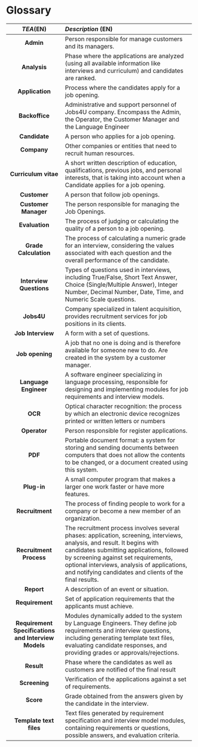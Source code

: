 # Glossary

|                    **_TEA_**(EN)                    | **_Description_** (EN)                                                                                                                                                                                                                                                                                                  | 
|:---------------------------------------------------:|:------------------------------------------------------------------------------------------------------------------------------------------------------------------------------------------------------------------------------------------------------------------------------------------------------------------------|
|                      **Admin**                      | Person responsible for manage customers and its managers.                                                                                                                                                                                                                                                               |
|                    **Analysis**                     | Phase where the applications are analyzed (using all available information like interviews and curriculum) and candidates are ranked.                                                                                                                                                                                   |
|                   **Application**                   | Process where the candidates apply for a job opening.                                                                                                                                                                                                                                                                   |
|                   **Backoffice**                    | Administrative and support personnel of Jobs4U company. Encompass the Admin, the Operator, the Customer Manager and the Language Engineer                                                                                                                                                                               |
|                    **Candidate**                    | A person who applies for a job opening.                                                                                                                                                                                                                                                                                 |
|                     **Company**                     | Other companies or entities that need to recruit human resources.                                                                                                                                                                                                                                                       |
|                **Curriculum vitae**                 | A short written description of education, qualifications, previous jobs, and personal interests, that is taking into account when a Candidate applies for a job opening.                                                                                                                                                |
|                    **Customer**                     | A person that follow job openings.                                                                                                                                                                                                                                                                                      |
|                **Customer Manager**                 | The person responsible for managing the Job Openings.                                                                                                                                                                                                                                                                   |
|                   **Evaluation**                    | The process of judging or calculating the quality of a person to a job opening.                                                                                                                                                                                                                                         |
|                **Grade Calculation**                | The process of calculating a numeric grade for an interview, considering the values associated with each question and the overall performance of the candidate.                                                                                                                                                         |
|               **Interview Questions**               | Types of questions used in interviews, including True/False, Short Text Answer, Choice (Single/Multiple Answer), Integer Number, Decimal Number, Date, Time, and Numeric Scale questions.                                                                                                                               |
|                     **Jobs4U**                      | Company specialized in talent acquisition, provides recruitment services for job positions in its clients.                                                                                                                                                                                                              |                                                                                                                                                                                                                                                                                                                         |
|                  **Job Interview**                  | A form with a set of questions.                                                                                                                                                                                                                                                                                         |
|                   **Job opening**                   | A job that no one is doing and is therefore available for someone new to do. Are created in the system by a customer manager.                                                                                                                                                                                           |
|                **Language Engineer**                | A software engineer specializing in language processing, responsible for designing and implementing modules for job requirements and interview models.                                                                                                                                                                  |
|                       **OCR**                       | Optical character recognition: the process by which an electronic device recognizes printed or written letters or numbers                                                                                                                                                                                               |
|                    **Operator**                     | Person responsible for register applications.                                                                                                                                                                                                                                                                           |
|                       **PDF**                       | Portable document format: a system for storing and sending documents between computers that does not allow the contents to be changed, or a document created using this system.                                                                                                                                         |
|                     **Plug-in**                     | A small computer program that makes a larger one work faster or have more features.                                                                                                                                                                                                                                     |
|                   **Recruitment**                   | The process of finding people to work for a company or become a new member of an organization.                                                                                                                                                                                                                          | 
|               **Recruitment Process**               | The recruitment process involves several phases: application, screening, interviews, analysis, and result. It begins with candidates submitting applications, followed by screening against set requirements, optional interviews, analysis of applications, and notifying candidates and clients of the final results. |
|                     **Report**                      | A description of an event or situation.                                                                                                                                                                                                                                                                                 |
|                   **Requirement**                   | Set of application requirements that the applicants must achieve.                                                                                                                                                                                                                                                       |
| **Requirement Specifications and Interview Models** | Modules dynamically added to the system by Language Engineers. They define job requirements and interview questions, including generating template text files, evaluating candidate responses, and providing grades or approvals/rejections.                                                                            |
|                     **Result**                      | Phase where the candidates as well as customers are notified of the final result                                                                                                                                                                                                                                        |
|                    **Screening**                    | Verification of the applications against a set of requirements.                                                                                                                                                                                                                                                         |
|                      **Score**                      | Grade obtained from the answers given by the candidate in the interview.                                                                                                                                                                                                                                                |
|               **Template text files**               | Text files generated by requirement specification and interview model modules, containing requirements or questions, possible answers, and evaluation criteria.                                                                                                                                                         |